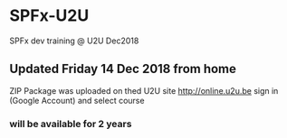 # SPFx-U2U
SPFx dev training @ U2U Dec2018
## Updated Friday 14 Dec 2018 from home 
ZIP Package was uploaded on thed U2U site http://online.u2u.be sign in (Google Account) and select course
### will be available for 2 years
